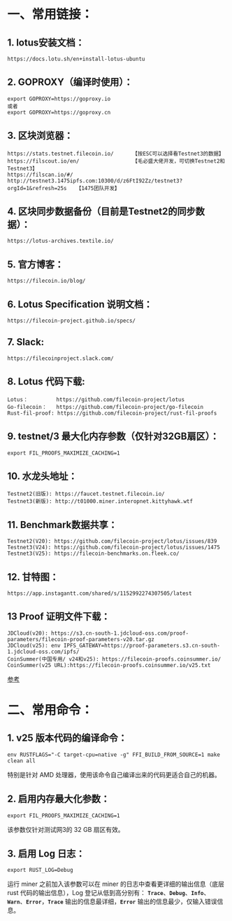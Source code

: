 
# 一、常用链接：

## 1. lotus安装文档：
    https://docs.lotu.sh/en+install-lotus-ubuntu

## 2. GOPROXY（编译时使用）：
    export GOPROXY=https://goproxy.io
    或者
    export GOPROXY=https://goproxy.cn

## 3. 区块浏览器：
    https://stats.testnet.filecoin.io/      【按ESC可以选择看Testnet3的数据】
    https://filscout.io/en/                 【毛必盛大佬开发，可切换Testnet2和Testnet3】
    https://filscan.io/#/
    http://testnet3.1475ipfs.com:10300/d/z6FtI92Zz/testnet3?orgId=1&refresh=25s   【1475团队开发】

## 4. 区块同步数据备份（目前是Testnet2的同步数据）：
    https://lotus-archives.textile.io/

## 5. 官方博客：
    https://filecoin.io/blog/

## 6. Lotus Specification 说明文档：
    https://filecoin-project.github.io/specs/

## 7. Slack:
    https://filecoinproject.slack.com/

## 8. Lotus 代码下载:
    Lotus：         https://github.com/filecoin-project/lotus
    Go-filecoin：   https://github.com/filecoin-project/go-filecoin
    Rust-fil-proof: https://github.com/filecoin-project/rust-fil-proofs

## 9. testnet/3 最大化内存参数（仅针对32GB扇区）：
    export FIL_PROOFS_MAXIMIZE_CACHING=1

## 10. 水龙头地址：
    Testnet2(旧版): https://faucet.testnet.filecoin.io/
    Testnet3(新版): http://t01000.miner.interopnet.kittyhawk.wtf
    
## 11. Benchmark数据共享：
    Testnet2(V20): https://github.com/filecoin-project/lotus/issues/839
    Testnet3(V24): https://github.com/filecoin-project/lotus/issues/1475
    Testnet3(V25): https://filecoin-benchmarks.on.fleek.co/
    
## 12. 甘特图：
    https://app.instagantt.com/shared/s/1152992274307505/latest
    
## 13 Proof 证明文件下载：
    JDCloud(v20): https://s3.cn-south-1.jdcloud-oss.com/proof-parameters/filecoin-proof-parameters-v20.tar.gz
    JDCloud(v25): env IPFS_GATEWAY=https://proof-parameters.s3.cn-south-1.jdcloud-oss.com/ipfs/
    CoinSummer(中国专用/ v24和v25): https://filecoin-proofs.coinsummer.io/
    CoinSummer(v25 URL):https://filecoin-proofs.coinsummer.io/v25.txt
[参考](https://filecoinproject.slack.com/archives/CPFTWMY7N/p1587615402405300)


# 二、常用命令：

## 1. v25 版本代码的编译命令：

```Shell
env RUSTFLAGS="-C target-cpu=native -g" FFI_BUILD_FROM_SOURCE=1 make clean all
```
特别是针对 AMD 处理器，使用该命令自己编译出来的代码更适合自己的机器。

## 2. 启用内存最大化参数：

```Shell
export FIL_PROOFS_MAXIMIZE_CACHING=1
```
该参数仅针对测试网3的 32 GB 扇区有效。

## 3. 启用 Log 日志：

```Shell
export RUST_LOG=Debug
```
运行 miner 之前加入该参数可以在 miner 的日志中查看更详细的输出信息（底层 rust 代码的输出信息），Log 登记从低到高分别有： **`Trace`**、**`Debug`**、**`Info`**、**`Warn`**、**`Error`**，**`Trace`** 输出的信息最详细，**`Error`** 输出的信息最少，仅输入错误信息。




